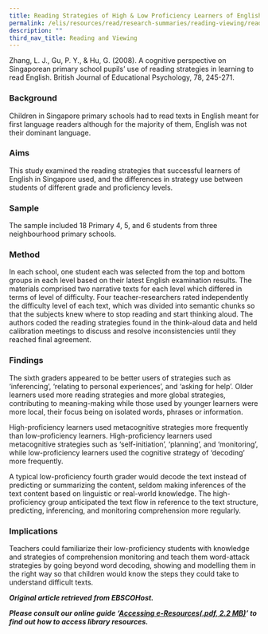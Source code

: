 ```yaml
---
title: Reading Strategies of High & Low Proficiency Learners of English
permalink: /elis/resources/read/research-summaries/reading-viewing/reading-strategies-of-learners-of-english/
description: ""
third_nav_title: Reading and Viewing
---
```

Zhang, L. J., Gu, P. Y., & Hu, G. (2008). A cognitive perspective on Singaporean primary school pupils’ use of reading strategies in learning to read English. British Journal of Educational Psychology, 78, 245-271.

### Background

Children in Singapore primary schools had to read texts in English meant for first language readers although for the majority of them, English was not their dominant language.

### Aims

This study examined the reading strategies that successful learners of English in Singapore used, and the differences in strategy use between students of different grade and proficiency levels.

### Sample

The sample included 18 Primary 4, 5, and 6 students from three neighbourhood primary schools.

### Method

In each school, one student each was selected from the top and bottom groups in each level based on their latest English examination results. The materials comprised two narrative texts for each level which differed in terms of level of difficulty. Four teacher-researchers rated independently the difficulty level of each text, which was divided into semantic chunks so that the subjects knew where to stop reading and start thinking aloud. The authors coded the reading strategies found in the think-aloud data and held calibration meetings to discuss and resolve inconsistencies until they reached final agreement.

### Findings

The sixth graders appeared to be better users of strategies such as ‘inferencing’, ‘relating to personal experiences’, and ‘asking for help’. Older learners used more reading strategies and more global strategies, contributing to meaning-making while those used by younger learners were more local, their focus being on isolated words, phrases or information.

High-proficiency learners used metacognitive strategies more frequently than low-proficiency learners. High-proficiency learners used metacognitive strategies such as ‘self-initiation’, ‘planning’, and ‘monitoring’, while low-proficiency learners used the cognitive strategy of ‘decoding’ more frequently.

A typical low-proficiency fourth grader would decode the text instead of predicting or summarizing the content, seldom making inferences of the text content based on linguistic or real-world knowledge. The high-proficiency group anticipated the text flow in reference to the text structure, predicting, inferencing, and monitoring comprehension more regularly.

### Implications

Teachers could familiarize their low-proficiency students with knowledge and strategies of comprehension monitoring and teach them word-attack strategies by going beyond word decoding, showing and modelling them in the right way so that children would know the steps they could take to understand difficult texts.


_**Original article retrieved from EBSCOHost.**_  

**_Please consult our online guide ‘[Accessing e-Resources(.pdf, 2.2 MB)](https://academyofsingaporeteachers-moe-edu-sg-admin.cwp.sg/elis/resources/read/research-summaries/reading-and-viewing/18e45074-6b1b-4ac7-811f-1a8da16c4f81 "Accessing e-Resources")’ to find out how to access library resources._**